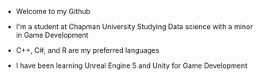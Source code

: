- Welcome to my Github

- I'm a student at Chapman University Studying Data science with a minor in Game Development

- C++, C#, and R are my preferred languages

- I have been learning Unreal Engine 5 and Unity for Game Development

